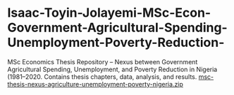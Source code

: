 # Isaac-Toyin-Jolayemi-MSc-Econ-Government-Agricultural-Spending-Unemployment-Poverty-Reduction-
MSc Economics Thesis Repository – Nexus between Government Agricultural Spending, Unemployment, and Poverty Reduction in Nigeria (1981–2020. Contains thesis chapters, data, analysis, and results.
[msc-thesis-nexus-agriculture-unemployment-poverty-nigeria.zip](https://github.com/user-attachments/files/21941276/msc-thesis-nexus-agriculture-unemployment-poverty-nigeria.zip)
